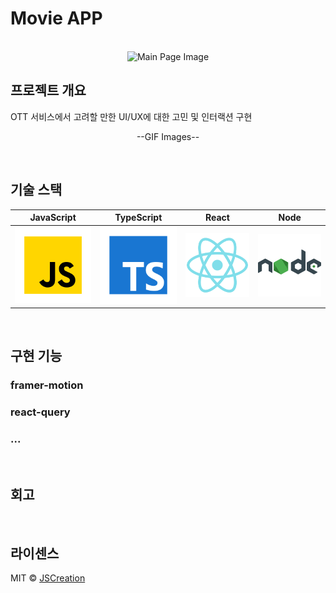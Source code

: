 # Movie APP

<p align="center">
  <br>
  <img src="./src/assets/images/main.png" alt="Main Page Image">
  <br>
</p>

## 프로젝트 개요

<p align="justify">
OTT 서비스에서 고려할 만한 UI/UX에 대한 고민 및 인터랙션 구현
</p>

<p align="center">
--GIF Images--
</p>

<br>

## 기술 스택

| JavaScript | TypeScript |  React   |  Node   |
| :--------: | :--------: | :------: | :-----: |
|   ![js]    |   ![ts]    | ![react] | ![node] |

<br>

## 구현 기능

### framer-motion

### react-query

### ...

<br>

## 회고

<p align="justify">

</p>

<br>

## 라이센스

MIT &copy; [JSCreation](mailto:purplelow1@gmail.com)

<!-- Stack Icon Refernces -->

[js]: /src/assets/svg/javascript.svg
[ts]: /src/assets/svg/typescript.svg
[react]: /src/assets/svg/react.svg
[node]: /src/assets/svg/node.svg
[styled-component]: /src/assets/images/styled-components.png
